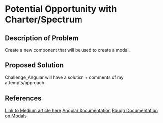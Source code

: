 # Potential Opportunity with Charter/Spectrum

## Description of Problem
Create a new component that will be used to create a modal.

## Proposed Solution
Challenge_Angular will have a solution + comments of my attempts/approach

## References
[Link to Medium article here](https://medium.com/@greenFlag/how-to-easily-and-quickly-create-a-modal-in-angular-a2f82d5c11f6)
[Angular Documentation](https://angular.io/)
[Rough Documentation on Modals](https://www.w3schools.com/howto/howto_css_modals.asp)